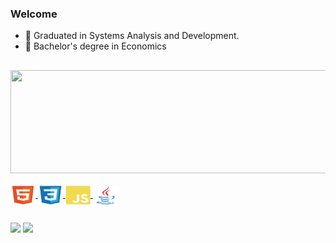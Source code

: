### Welcome

- 📘 Graduated in Systems Analysis and Development.
- 📘 Bachelor's degree in Economics

##

<div>
  <a href="https://github.com/rafaballerini">
  <img width="4000em" height="165em" src="https://github-readme-stats.vercel.app/api/top-langs/?username=Dutra3&layout=compact&langs_count=7&theme=prussian"/>
</div>
  
  
<div style="display: inline_block"><br>
  <img align="center" alt="Dutra-HTML" height="30" width="40" src="https://raw.githubusercontent.com/devicons/devicon/master/icons/html5/html5-original.svg">
  <img align="center" alt="Dutra-CSS" height="30" width="40" src="https://raw.githubusercontent.com/devicons/devicon/master/icons/css3/css3-original.svg"> 
  <img align="center" alt="Dutra-Js" height="30" width="40" src="https://raw.githubusercontent.com/devicons/devicon/master/icons/javascript/javascript-plain.svg">
  <img align="center" alt="Dutra-Java" height="30" width="40" src="https://raw.githubusercontent.com/devicons/devicon/master/icons/java/java-original.svg"> 
</div>
  
  ##
 
<div> 
  <a href = "mailto:gabrielduttra45@gmail.com"><img src="https://img.shields.io/badge/-Gmail-%23333?style=for-the-badge&logo=gmail&logoColor=white" target="_blank"></a>
  <a href="https://www.linkedin.com/in/gabrieldutra23/" target="_blank"><img src="https://img.shields.io/badge/-LinkedIn-%230077B5?style=for-the-badge&logo=linkedin&logoColor=white" target="_blank"></a> 
</div>
  

  
